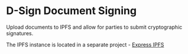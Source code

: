 # D-Sign Document Signing

Upload documents to IPFS and allow for parties to submit cryptographic signatures.

The IPFS instance is located in a separate project - [Express IPFS](https://github.com/jimpeebles/express-ipfs)
